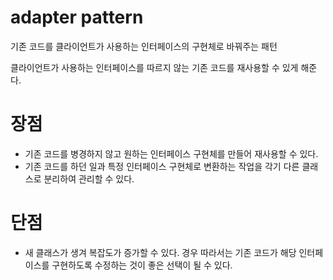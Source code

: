 # adapter pattern

기존 코드를 클라이언트가 사용하는 인터페이스의 구현체로 바꿔주는 패턴

클라이언트가 사용하는 인터페이스를 따르지 않는 기존 코드를 재사용할 수 있게 해준다.

# 장점

- 기존 코드를 병경하지 않고 원하는 인터페이스 구현체를 만들어 재사용할 수 있다.
- 기존 코드를 하던 일과 특정 인터페이스 구현체로 변환하는 작업을 각기 다른 클래스로 분리하여 관리할 수 있다.

# 단점

- 새 클래스가 생겨 복잡도가 증가할 수 있다. 경우 따라서는 기존 코드가 해당 인터페이스를 구현하도록 수정하는 것이 좋은 선택이 될 수 있다.
